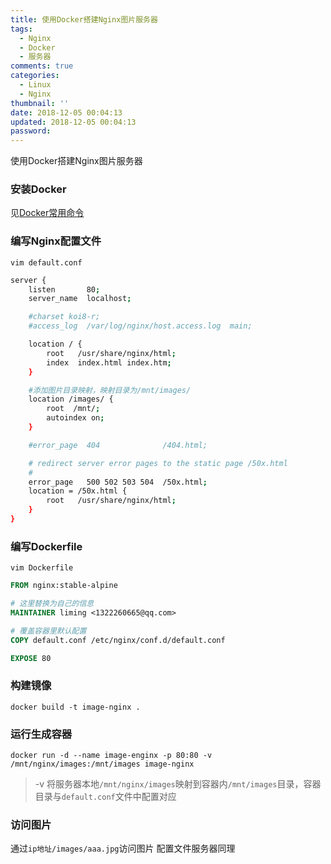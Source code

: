 ```yaml
---
title: 使用Docker搭建Nginx图片服务器
tags:
  - Nginx
  - Docker
  - 服务器
comments: true
categories:
  - Linux
  - Nginx
thumbnail: ''
date: 2018-12-05 00:04:13
updated: 2018-12-05 00:04:13
password:
---
```

使用Docker搭建Nginx图片服务器
<!-- more -->
### 安装Docker
见[Docker常用命令](http://blog.cyanide.top/2018/09/18/Docker%E6%9B%BF%E6%8D%A2%E9%95%9C%E5%83%8F%E6%BA%90%E4%B8%8E%E5%B8%B8%E7%94%A8%E5%91%BD%E4%BB%A4/)
### 编写Nginx配置文件
`vim default.conf`
```bash
server {
    listen       80;
    server_name  localhost;

    #charset koi8-r;
    #access_log  /var/log/nginx/host.access.log  main;

    location / {
        root   /usr/share/nginx/html;
        index  index.html index.htm;
    }

    #添加图片目录映射，映射目录为/mnt/images/
    location /images/ {
        root  /mnt/;
        autoindex on;
    }

    #error_page  404              /404.html;

    # redirect server error pages to the static page /50x.html
    #
    error_page   500 502 503 504  /50x.html;
    location = /50x.html {
        root   /usr/share/nginx/html;
    }
}
```
### 编写Dockerfile
`vim Dockerfile`
```dockerfile
FROM nginx:stable-alpine

# 这里替换为自己的信息
MAINTAINER liming <1322260665@qq.com>

# 覆盖容器里默认配置
COPY default.conf /etc/nginx/conf.d/default.conf

EXPOSE 80
```
### 构建镜像
`docker build -t image-nginx .`
### 运行生成容器
`docker run -d --name image-enginx -p 80:80 -v /mnt/nginx/images:/mnt/images image-nginx`
> -v 将服务器本地`/mnt/nginx/images`映射到容器内`/mnt/images`目录，容器目录与`default.conf`文件中配置对应
### 访问图片
通过`ip地址/images/aaa.jpg`访问图片
配置文件服务器同理
